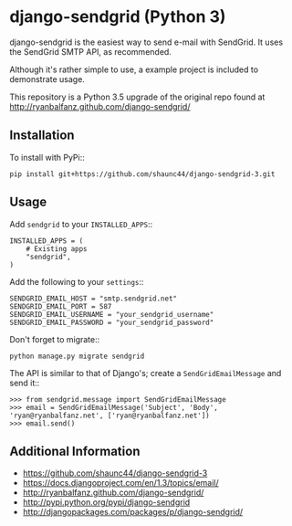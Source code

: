 # django-sendgrid (Python 3)


django-sendgrid is the easiest way to send e-mail with SendGrid. It uses the SendGrid SMTP API, as recommended.

Although it's rather simple to use, a example project is included to demonstrate usage.

This repository is a Python 3.5 upgrade of the original repo found at http://ryanbalfanz.github.com/django-sendgrid/


Installation
------------

To install with PyPi::

	pip install git+https://github.com/shaunc44/django-sendgrid-3.git


Usage
-----

Add ``sendgrid`` to your ``INSTALLED_APPS``::

	INSTALLED_APPS = (
		# Existing apps
		"sendgrid",
	)

Add the following to your ``settings``::

	SENDGRID_EMAIL_HOST = "smtp.sendgrid.net"
	SENDGRID_EMAIL_PORT = 587
	SENDGRID_EMAIL_USERNAME = "your_sendgrid_username"
	SENDGRID_EMAIL_PASSWORD = "your_sendgrid_password"

Don't forget to migrate::

	python manage.py migrate sendgrid

The API is similar to that of Django's; create a ``SendGridEmailMessage`` and send it::

	>>> from sendgrid.message import SendGridEmailMessage
	>>> email = SendGridEmailMessage('Subject', 'Body', 'ryan@ryanbalfanz.net', ['ryan@ryanbalfanz.net'])
	>>> email.send()


Additional Information
----------------------

 - https://github.com/shaunc44/django-sendgrid-3
 - https://docs.djangoproject.com/en/1.3/topics/email/
 - http://ryanbalfanz.github.com/django-sendgrid/
 - http://pypi.python.org/pypi/django-sendgrid
 - http://djangopackages.com/packages/p/django-sendgrid/

